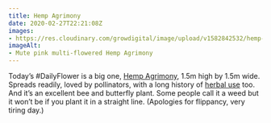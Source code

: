```yaml
---
title: Hemp Agrimony
date: 2020-02-27T22:21:08Z
images:
- https://res.cloudinary.com/growdigital/image/upload/v1582842532/hemp-agrimony-tirolerkogel.jpg
imageAlt:
- Mute pink multi-flowered Hemp Agrimony
---
```


Today’s #DailyFlower is a big one, [Hemp Agrimony](https://www.rhs.org.uk/Plants/7024/Eupatorium-cannabinum/Details), 1.5m high by 1.5m wide. Spreads readily, loved by pollinators, with a long history of [herbal use](http://botanical.com/botanical/mgmh/a/agrim016.html) too. And it’s an excellent bee and butterfly plant. Some people call it a weed but it won’t be if you plant it in a straight line. (Apologies for flippancy, very tiring day.)
